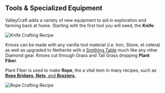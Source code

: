 ## Tools & Specialized Equipment

ValleyCraft adds a variety of new equipment to aid in exploration and farming back at home. Starting with the first tool you will need, the **Knife**:

![Knife Crafting Recipe](https://github.com/l1nkl3/ValleyCraft/blob/gh-pages/wiki-images/knife.png)

Knives can be made with any vanilla tool material (i.e. Iron, Stone, et cetera) as well as upgraded to Netherite with a [Smithing Table](https://minecraft.fandom.com/wiki/Smithing_Table) much like any other Diamond gear. Knives cut through Grass and Tall Grass dropping **Plant Fiber**.

Plant Fiber is used to make **Rope**, the a vital item in many recipes, such as [**Rope Bridges**, **Nets**, and **Braziers**.](https://github.com/l1nkl3/ValleyCraft/blob/gh-pages/bridges.md)

![Rope Crafting Recipe](https://github.com/l1nkl3/ValleyCraft/blob/gh-pages/wiki-images/rope.png)


